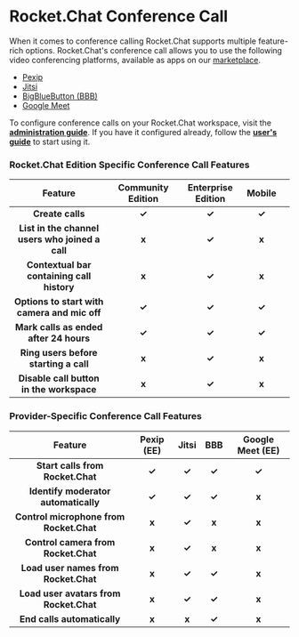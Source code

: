 # Rocket.Chat Conference Call

When it comes to conference calling Rocket.Chat supports multiple feature-rich options. Rocket.Chat's conference call allows you to use the following video conferencing platforms, available as apps on our [marketplace](https://rocket.chat/marketplace).

* [Pexip](conference-call-admin-guide/pexip-app.md)
* [Jitsi](conference-call-admin-guide/jitsi-app.md)
* [BigBlueButton (BBB)](conference-call-admin-guide/bigbluebutton-bbb-app.md)
* [Google Meet](conference-call-admin-guide/google-meet-app.md)

To configure conference calls on your Rocket.Chat workspace, visit the [**administration guide**](conference-call-admin-guide/). If you have it configured already, follow the [**user's guide**](conference-call-users-guide.md) to start using it.

### **Rocket.Chat Edition Specific** Conference Call **Features**

<table><thead><tr><th align="center">Feature</th><th align="center">Community Edition</th><th align="center">Enterprise Edition</th><th align="center">Mobile</th><th data-hidden></th></tr></thead><tbody><tr><td align="center"><strong>Create calls</strong></td><td align="center"><strong>✓</strong></td><td align="center"><strong>✓</strong></td><td align="center"><strong>✓</strong></td><td></td></tr><tr><td align="center"><strong>List in the channel users who joined a call</strong></td><td align="center"><strong>x</strong></td><td align="center"><strong>✓</strong></td><td align="center"><strong>x</strong></td><td></td></tr><tr><td align="center"><strong>Contextual bar containing call history</strong></td><td align="center"><strong>x</strong></td><td align="center"><strong>✓</strong></td><td align="center"><strong>x</strong></td><td></td></tr><tr><td align="center"><strong>Options to start with camera and mic off</strong></td><td align="center"><strong>✓</strong></td><td align="center"><strong>✓</strong></td><td align="center"><strong>✓</strong></td><td></td></tr><tr><td align="center"><strong>Mark calls as ended after 24 hours</strong></td><td align="center"><strong>✓</strong></td><td align="center"><strong>✓</strong></td><td align="center"><strong>✓</strong></td><td></td></tr><tr><td align="center"><strong>Ring users before starting a call</strong></td><td align="center"><strong>x</strong></td><td align="center"><strong>✓</strong></td><td align="center"><strong>x</strong></td><td></td></tr><tr><td align="center"><strong>Disable call button in the workspace</strong></td><td align="center"><strong>x</strong></td><td align="center"><strong>✓</strong></td><td align="center"><strong>x</strong></td><td></td></tr></tbody></table>

### **Provider-Specific** Conference Call **Features**

|                 Feature                 | Pexip (EE) | Jitsi |  BBB  | Google Meet (EE) |
| :-------------------------------------: | :--------: | :---: | :---: | :--------------: |
|     **Start calls from Rocket.Chat**    |    **✓**   | **✓** | **✓** |       **✓**      |
|   **Identify moderator automatically**  |    **✓**   | **✓** | **✓** |       **x**      |
| **Control microphone from Rocket.Chat** |    **x**   | **✓** | **x** |       **x**      |
|   **Control camera from Rocket.Chat**   |    **x**   | **✓** | **x** |       **x**      |
|   **Load user names from Rocket.Chat**  |    **x**   | **✓** | **✓** |       **x**      |
|  **Load user avatars from Rocket.Chat** |    **x**   | **✓** | **✓** |       **x**      |
|       **End calls automatically**       |    **x**   | **x** | **✓** |       **x**      |
